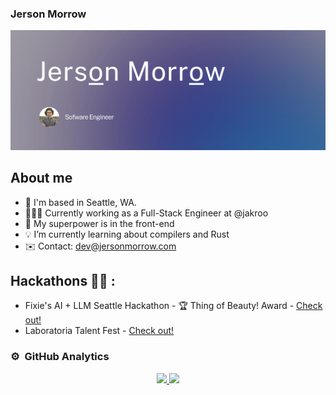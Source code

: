 ### Jerson Morrow

[![ProfileBanner](https://github.com/jersonmorrow/jersonmorrow/blob/main/Images/banner-github.png)](https://jersonmorrow.com)

## About me

- 📍 I'm based in Seattle, WA.
- 👨🏻‍💻 Currently working as a Full-Stack Engineer at @jakroo
- 💅 My superpower is in the front-end
- 💡 I’m currently learning about compilers and Rust
- ✉️ Contact: dev@jersonmorrow.com

## Hackathons 🥷🏼 :

- Fixie's AI + LLM Seattle Hackathon - 🏆 Thing of Beauty! Award  -  [Check out!](https://medium.com/fixie-ai/highlights-from-fixies-ai-llm-seattle-hackathon-d1ba6c8df239)<br/>
- Laboratoria Talent Fest -  [Check out!](https://www.credential.net/aa1cdb9c-32ed-499c-a66e-ae3616459fd5#gs.3stvuz)<br/>

<!--
<details>
<summary> Hackathons 💻: </summary>

<br/>

Def Hacks | Global 2.0  -  [Check out!](https://defhacks.co/hackathons/global_2.0)<br/>
Octa Hacks 3.0          -  [Check out!](https://octahacks.tech/)<br/>
HackSRM 3.0             -  [Check out!](https://hacksrm.tech/)<br/>
UniHack                 -  [Check out!](https://unihack.eu/)<br/>
NextStep Hacks          -  [Check out!](https://nextstephacks.weebly.com/)<br/>
Hack With CW            -  [Check out!](https://hackwithcw.tech/)<br/>
ThetaHacks I           -  [Check out!](https://thetahacks.tech/)<br/>

</details>
-->
  
### ⚙️ &nbsp;GitHub Analytics

<p align="center">
<a href="https://github.com/jersonmorrow">
  <img height="180em" src="https://github-readme-stats-eight-theta.vercel.app/api?username=jersonmorrow&show_icons=true&theme=algolia&include_all_commits=true&count_private=true"/>
  <img height="180em" src="https://github-readme-stats-eight-theta.vercel.app/api/top-langs/?username=jersonmorrow&layout=compact&langs_count=8&theme=algolia"/>
</a>
</p>


<!--
**jersonmorrow/jersonmorrow** is a ✨ _special_ ✨ repository because its `README.md` (this file) appears on your GitHub profile.

Here are some ideas to get you started:


-->
